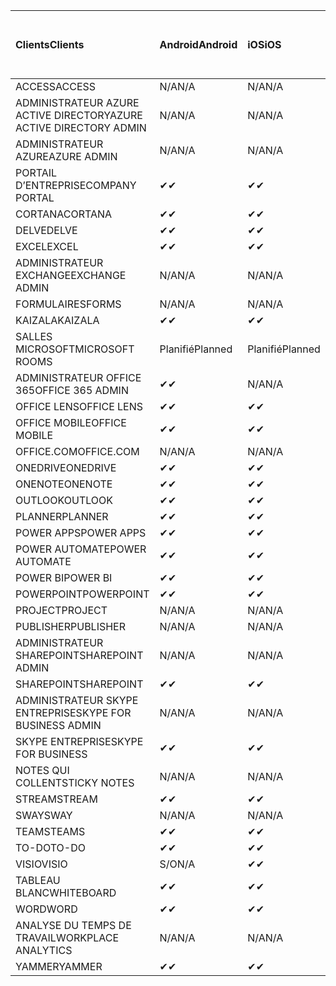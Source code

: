 <!-- This file is generated automatically. Changes made to this file will be overwritten.-->
|<span data-ttu-id="f93d8-101">Clients</span><span class="sxs-lookup"><span data-stu-id="f93d8-101">Clients</span></span>|<span data-ttu-id="f93d8-102">Android</span><span class="sxs-lookup"><span data-stu-id="f93d8-102">Android</span></span>|<span data-ttu-id="f93d8-103">iOS</span><span class="sxs-lookup"><span data-stu-id="f93d8-103">iOS</span></span>|<span data-ttu-id="f93d8-104">Mac</span><span class="sxs-lookup"><span data-stu-id="f93d8-104">Mac</span></span>|<span data-ttu-id="f93d8-105">Windows 10</span><span class="sxs-lookup"><span data-stu-id="f93d8-105">Windows 10</span></span><br><span data-ttu-id="f93d8-106">Desktop</span><span class="sxs-lookup"><span data-stu-id="f93d8-106">Desktop</span></span>|<span data-ttu-id="f93d8-107">Windows 10</span><span class="sxs-lookup"><span data-stu-id="f93d8-107">Windows 10</span></span><br><span data-ttu-id="f93d8-108">Applications modernes</span><span class="sxs-lookup"><span data-stu-id="f93d8-108">Modern Apps</span></span>|
|:-|:-|:-|:-|:-|:-|
|<span data-ttu-id="f93d8-109">ACCESS</span><span class="sxs-lookup"><span data-stu-id="f93d8-109">ACCESS</span></span>|<span data-ttu-id="f93d8-110">N/A</span><span class="sxs-lookup"><span data-stu-id="f93d8-110">N/A</span></span>|<span data-ttu-id="f93d8-111">N/A</span><span class="sxs-lookup"><span data-stu-id="f93d8-111">N/A</span></span>|<span data-ttu-id="f93d8-112">N/A</span><span class="sxs-lookup"><span data-stu-id="f93d8-112">N/A</span></span>|<span data-ttu-id="f93d8-113">✔</span><span class="sxs-lookup"><span data-stu-id="f93d8-113">✔</span></span>|<span data-ttu-id="f93d8-114">S/O</span><span class="sxs-lookup"><span data-stu-id="f93d8-114">N/A</span></span>|
|<span data-ttu-id="f93d8-115">ADMINISTRATEUR AZURE ACTIVE DIRECTORY</span><span class="sxs-lookup"><span data-stu-id="f93d8-115">AZURE ACTIVE DIRECTORY ADMIN</span></span>|<span data-ttu-id="f93d8-116">N/A</span><span class="sxs-lookup"><span data-stu-id="f93d8-116">N/A</span></span>|<span data-ttu-id="f93d8-117">N/A</span><span class="sxs-lookup"><span data-stu-id="f93d8-117">N/A</span></span>|<span data-ttu-id="f93d8-118">N/A</span><span class="sxs-lookup"><span data-stu-id="f93d8-118">N/A</span></span>|<span data-ttu-id="f93d8-119">✔</span><span class="sxs-lookup"><span data-stu-id="f93d8-119">✔</span></span>|<span data-ttu-id="f93d8-120">S/O</span><span class="sxs-lookup"><span data-stu-id="f93d8-120">N/A</span></span>|
|<span data-ttu-id="f93d8-121">ADMINISTRATEUR AZURE</span><span class="sxs-lookup"><span data-stu-id="f93d8-121">AZURE ADMIN</span></span>|<span data-ttu-id="f93d8-122">N/A</span><span class="sxs-lookup"><span data-stu-id="f93d8-122">N/A</span></span>|<span data-ttu-id="f93d8-123">N/A</span><span class="sxs-lookup"><span data-stu-id="f93d8-123">N/A</span></span>|<span data-ttu-id="f93d8-124">N/A</span><span class="sxs-lookup"><span data-stu-id="f93d8-124">N/A</span></span>|<span data-ttu-id="f93d8-125">N/A</span><span class="sxs-lookup"><span data-stu-id="f93d8-125">N/A</span></span>|<span data-ttu-id="f93d8-126">N/A</span><span class="sxs-lookup"><span data-stu-id="f93d8-126">N/A</span></span>|
|<span data-ttu-id="f93d8-127">PORTAIL D’ENTREPRISE</span><span class="sxs-lookup"><span data-stu-id="f93d8-127">COMPANY PORTAL</span></span>|<span data-ttu-id="f93d8-128">✔</span><span class="sxs-lookup"><span data-stu-id="f93d8-128">✔</span></span>|<span data-ttu-id="f93d8-129">✔</span><span class="sxs-lookup"><span data-stu-id="f93d8-129">✔</span></span>|<span data-ttu-id="f93d8-130">✔</span><span class="sxs-lookup"><span data-stu-id="f93d8-130">✔</span></span>|<span data-ttu-id="f93d8-131">S/O</span><span class="sxs-lookup"><span data-stu-id="f93d8-131">N/A</span></span>|<span data-ttu-id="f93d8-132">✔</span><span class="sxs-lookup"><span data-stu-id="f93d8-132">✔</span></span>|
|<span data-ttu-id="f93d8-133">CORTANA</span><span class="sxs-lookup"><span data-stu-id="f93d8-133">CORTANA</span></span>|<span data-ttu-id="f93d8-134">✔</span><span class="sxs-lookup"><span data-stu-id="f93d8-134">✔</span></span>|<span data-ttu-id="f93d8-135">✔</span><span class="sxs-lookup"><span data-stu-id="f93d8-135">✔</span></span>|<span data-ttu-id="f93d8-136">N/A</span><span class="sxs-lookup"><span data-stu-id="f93d8-136">N/A</span></span>|<span data-ttu-id="f93d8-137">N/A</span><span class="sxs-lookup"><span data-stu-id="f93d8-137">N/A</span></span>|<span data-ttu-id="f93d8-138">✔</span><span class="sxs-lookup"><span data-stu-id="f93d8-138">✔</span></span>|
|<span data-ttu-id="f93d8-139">DELVE</span><span class="sxs-lookup"><span data-stu-id="f93d8-139">DELVE</span></span>|<span data-ttu-id="f93d8-140">✔</span><span class="sxs-lookup"><span data-stu-id="f93d8-140">✔</span></span>|<span data-ttu-id="f93d8-141">✔</span><span class="sxs-lookup"><span data-stu-id="f93d8-141">✔</span></span>|<span data-ttu-id="f93d8-142">N/A</span><span class="sxs-lookup"><span data-stu-id="f93d8-142">N/A</span></span>|<span data-ttu-id="f93d8-143">N/A</span><span class="sxs-lookup"><span data-stu-id="f93d8-143">N/A</span></span>|<span data-ttu-id="f93d8-144">N/A</span><span class="sxs-lookup"><span data-stu-id="f93d8-144">N/A</span></span>|
|<span data-ttu-id="f93d8-145">EXCEL</span><span class="sxs-lookup"><span data-stu-id="f93d8-145">EXCEL</span></span>|<span data-ttu-id="f93d8-146">✔</span><span class="sxs-lookup"><span data-stu-id="f93d8-146">✔</span></span>|<span data-ttu-id="f93d8-147">✔</span><span class="sxs-lookup"><span data-stu-id="f93d8-147">✔</span></span>|<span data-ttu-id="f93d8-148">✔</span><span class="sxs-lookup"><span data-stu-id="f93d8-148">✔</span></span>|<span data-ttu-id="f93d8-149">✔</span><span class="sxs-lookup"><span data-stu-id="f93d8-149">✔</span></span>|<span data-ttu-id="f93d8-150">✔</span><span class="sxs-lookup"><span data-stu-id="f93d8-150">✔</span></span>|
|<span data-ttu-id="f93d8-151">ADMINISTRATEUR EXCHANGE</span><span class="sxs-lookup"><span data-stu-id="f93d8-151">EXCHANGE ADMIN</span></span>|<span data-ttu-id="f93d8-152">N/A</span><span class="sxs-lookup"><span data-stu-id="f93d8-152">N/A</span></span>|<span data-ttu-id="f93d8-153">N/A</span><span class="sxs-lookup"><span data-stu-id="f93d8-153">N/A</span></span>|<span data-ttu-id="f93d8-154">N/A</span><span class="sxs-lookup"><span data-stu-id="f93d8-154">N/A</span></span>|<span data-ttu-id="f93d8-155">✔</span><span class="sxs-lookup"><span data-stu-id="f93d8-155">✔</span></span>|<span data-ttu-id="f93d8-156">S/O</span><span class="sxs-lookup"><span data-stu-id="f93d8-156">N/A</span></span>|
|<span data-ttu-id="f93d8-157">FORMULAIRES</span><span class="sxs-lookup"><span data-stu-id="f93d8-157">FORMS</span></span>|<span data-ttu-id="f93d8-158">N/A</span><span class="sxs-lookup"><span data-stu-id="f93d8-158">N/A</span></span>|<span data-ttu-id="f93d8-159">N/A</span><span class="sxs-lookup"><span data-stu-id="f93d8-159">N/A</span></span>|<span data-ttu-id="f93d8-160">N/A</span><span class="sxs-lookup"><span data-stu-id="f93d8-160">N/A</span></span>|<span data-ttu-id="f93d8-161">N/A</span><span class="sxs-lookup"><span data-stu-id="f93d8-161">N/A</span></span>|<span data-ttu-id="f93d8-162">N/A</span><span class="sxs-lookup"><span data-stu-id="f93d8-162">N/A</span></span>|
|<span data-ttu-id="f93d8-163">KAIZALA</span><span class="sxs-lookup"><span data-stu-id="f93d8-163">KAIZALA</span></span>|<span data-ttu-id="f93d8-164">✔</span><span class="sxs-lookup"><span data-stu-id="f93d8-164">✔</span></span>|<span data-ttu-id="f93d8-165">✔</span><span class="sxs-lookup"><span data-stu-id="f93d8-165">✔</span></span>|<span data-ttu-id="f93d8-166">N/A</span><span class="sxs-lookup"><span data-stu-id="f93d8-166">N/A</span></span>|<span data-ttu-id="f93d8-167">N/A</span><span class="sxs-lookup"><span data-stu-id="f93d8-167">N/A</span></span>|<span data-ttu-id="f93d8-168">N/A</span><span class="sxs-lookup"><span data-stu-id="f93d8-168">N/A</span></span>|
|<span data-ttu-id="f93d8-169">SALLES MICROSOFT</span><span class="sxs-lookup"><span data-stu-id="f93d8-169">MICROSOFT ROOMS</span></span>|<span data-ttu-id="f93d8-170">Planifié</span><span class="sxs-lookup"><span data-stu-id="f93d8-170">Planned</span></span>|<span data-ttu-id="f93d8-171">Planifié</span><span class="sxs-lookup"><span data-stu-id="f93d8-171">Planned</span></span>|<span data-ttu-id="f93d8-172">N/A</span><span class="sxs-lookup"><span data-stu-id="f93d8-172">N/A</span></span>|<span data-ttu-id="f93d8-173">N/A</span><span class="sxs-lookup"><span data-stu-id="f93d8-173">N/A</span></span>|<span data-ttu-id="f93d8-174">N/A</span><span class="sxs-lookup"><span data-stu-id="f93d8-174">N/A</span></span>|
|<span data-ttu-id="f93d8-175">ADMINISTRATEUR OFFICE 365</span><span class="sxs-lookup"><span data-stu-id="f93d8-175">OFFICE 365 ADMIN</span></span>|<span data-ttu-id="f93d8-176">✔</span><span class="sxs-lookup"><span data-stu-id="f93d8-176">✔</span></span>|<span data-ttu-id="f93d8-177">N/A</span><span class="sxs-lookup"><span data-stu-id="f93d8-177">N/A</span></span>|<span data-ttu-id="f93d8-178">N/A</span><span class="sxs-lookup"><span data-stu-id="f93d8-178">N/A</span></span>|<span data-ttu-id="f93d8-179">N/A</span><span class="sxs-lookup"><span data-stu-id="f93d8-179">N/A</span></span>|<span data-ttu-id="f93d8-180">N/A</span><span class="sxs-lookup"><span data-stu-id="f93d8-180">N/A</span></span>|
|<span data-ttu-id="f93d8-181">OFFICE LENS</span><span class="sxs-lookup"><span data-stu-id="f93d8-181">OFFICE LENS</span></span>|<span data-ttu-id="f93d8-182">✔</span><span class="sxs-lookup"><span data-stu-id="f93d8-182">✔</span></span>|<span data-ttu-id="f93d8-183">✔</span><span class="sxs-lookup"><span data-stu-id="f93d8-183">✔</span></span>|<span data-ttu-id="f93d8-184">N/A</span><span class="sxs-lookup"><span data-stu-id="f93d8-184">N/A</span></span>|<span data-ttu-id="f93d8-185">N/A</span><span class="sxs-lookup"><span data-stu-id="f93d8-185">N/A</span></span>|<span data-ttu-id="f93d8-186">✔</span><span class="sxs-lookup"><span data-stu-id="f93d8-186">✔</span></span>|
|<span data-ttu-id="f93d8-187">OFFICE MOBILE</span><span class="sxs-lookup"><span data-stu-id="f93d8-187">OFFICE MOBILE</span></span>|<span data-ttu-id="f93d8-188">✔</span><span class="sxs-lookup"><span data-stu-id="f93d8-188">✔</span></span>|<span data-ttu-id="f93d8-189">✔</span><span class="sxs-lookup"><span data-stu-id="f93d8-189">✔</span></span>|<span data-ttu-id="f93d8-190">N/A</span><span class="sxs-lookup"><span data-stu-id="f93d8-190">N/A</span></span>|<span data-ttu-id="f93d8-191">N/A</span><span class="sxs-lookup"><span data-stu-id="f93d8-191">N/A</span></span>|<span data-ttu-id="f93d8-192">N/A</span><span class="sxs-lookup"><span data-stu-id="f93d8-192">N/A</span></span>|
|<span data-ttu-id="f93d8-193">OFFICE.COM</span><span class="sxs-lookup"><span data-stu-id="f93d8-193">OFFICE.COM</span></span>|<span data-ttu-id="f93d8-194">N/A</span><span class="sxs-lookup"><span data-stu-id="f93d8-194">N/A</span></span>|<span data-ttu-id="f93d8-195">N/A</span><span class="sxs-lookup"><span data-stu-id="f93d8-195">N/A</span></span>|<span data-ttu-id="f93d8-196">N/A</span><span class="sxs-lookup"><span data-stu-id="f93d8-196">N/A</span></span>|<span data-ttu-id="f93d8-197">N/A</span><span class="sxs-lookup"><span data-stu-id="f93d8-197">N/A</span></span>|<span data-ttu-id="f93d8-198">✔</span><span class="sxs-lookup"><span data-stu-id="f93d8-198">✔</span></span>|
|<span data-ttu-id="f93d8-199">ONEDRIVE</span><span class="sxs-lookup"><span data-stu-id="f93d8-199">ONEDRIVE</span></span>|<span data-ttu-id="f93d8-200">✔</span><span class="sxs-lookup"><span data-stu-id="f93d8-200">✔</span></span>|<span data-ttu-id="f93d8-201">✔</span><span class="sxs-lookup"><span data-stu-id="f93d8-201">✔</span></span>|<span data-ttu-id="f93d8-202">✔</span><span class="sxs-lookup"><span data-stu-id="f93d8-202">✔</span></span>|<span data-ttu-id="f93d8-203">✔</span><span class="sxs-lookup"><span data-stu-id="f93d8-203">✔</span></span>|<span data-ttu-id="f93d8-204">✔</span><span class="sxs-lookup"><span data-stu-id="f93d8-204">✔</span></span>|
|<span data-ttu-id="f93d8-205">ONENOTE</span><span class="sxs-lookup"><span data-stu-id="f93d8-205">ONENOTE</span></span>|<span data-ttu-id="f93d8-206">✔</span><span class="sxs-lookup"><span data-stu-id="f93d8-206">✔</span></span>|<span data-ttu-id="f93d8-207">✔</span><span class="sxs-lookup"><span data-stu-id="f93d8-207">✔</span></span>|<span data-ttu-id="f93d8-208">✔</span><span class="sxs-lookup"><span data-stu-id="f93d8-208">✔</span></span>|<span data-ttu-id="f93d8-209">✔</span><span class="sxs-lookup"><span data-stu-id="f93d8-209">✔</span></span>|<span data-ttu-id="f93d8-210">✔</span><span class="sxs-lookup"><span data-stu-id="f93d8-210">✔</span></span>|
|<span data-ttu-id="f93d8-211">OUTLOOK</span><span class="sxs-lookup"><span data-stu-id="f93d8-211">OUTLOOK</span></span>|<span data-ttu-id="f93d8-212">✔</span><span class="sxs-lookup"><span data-stu-id="f93d8-212">✔</span></span>|<span data-ttu-id="f93d8-213">✔</span><span class="sxs-lookup"><span data-stu-id="f93d8-213">✔</span></span>|<span data-ttu-id="f93d8-214">✔</span><span class="sxs-lookup"><span data-stu-id="f93d8-214">✔</span></span>|<span data-ttu-id="f93d8-215">✔</span><span class="sxs-lookup"><span data-stu-id="f93d8-215">✔</span></span>|<span data-ttu-id="f93d8-216">✔</span><span class="sxs-lookup"><span data-stu-id="f93d8-216">✔</span></span>|
|<span data-ttu-id="f93d8-217">PLANNER</span><span class="sxs-lookup"><span data-stu-id="f93d8-217">PLANNER</span></span>|<span data-ttu-id="f93d8-218">✔</span><span class="sxs-lookup"><span data-stu-id="f93d8-218">✔</span></span>|<span data-ttu-id="f93d8-219">✔</span><span class="sxs-lookup"><span data-stu-id="f93d8-219">✔</span></span>|<span data-ttu-id="f93d8-220">N/A</span><span class="sxs-lookup"><span data-stu-id="f93d8-220">N/A</span></span>|<span data-ttu-id="f93d8-221">N/A</span><span class="sxs-lookup"><span data-stu-id="f93d8-221">N/A</span></span>|<span data-ttu-id="f93d8-222">N/A</span><span class="sxs-lookup"><span data-stu-id="f93d8-222">N/A</span></span>|
|<span data-ttu-id="f93d8-223">POWER APPS</span><span class="sxs-lookup"><span data-stu-id="f93d8-223">POWER APPS</span></span>|<span data-ttu-id="f93d8-224">✔</span><span class="sxs-lookup"><span data-stu-id="f93d8-224">✔</span></span>|<span data-ttu-id="f93d8-225">✔</span><span class="sxs-lookup"><span data-stu-id="f93d8-225">✔</span></span>|<span data-ttu-id="f93d8-226">N/A</span><span class="sxs-lookup"><span data-stu-id="f93d8-226">N/A</span></span>|<span data-ttu-id="f93d8-227">N/A</span><span class="sxs-lookup"><span data-stu-id="f93d8-227">N/A</span></span>|<span data-ttu-id="f93d8-228">✔</span><span class="sxs-lookup"><span data-stu-id="f93d8-228">✔</span></span>|
|<span data-ttu-id="f93d8-229">POWER AUTOMATE</span><span class="sxs-lookup"><span data-stu-id="f93d8-229">POWER AUTOMATE</span></span>|<span data-ttu-id="f93d8-230">✔</span><span class="sxs-lookup"><span data-stu-id="f93d8-230">✔</span></span>|<span data-ttu-id="f93d8-231">✔</span><span class="sxs-lookup"><span data-stu-id="f93d8-231">✔</span></span>|<span data-ttu-id="f93d8-232">N/A</span><span class="sxs-lookup"><span data-stu-id="f93d8-232">N/A</span></span>|<span data-ttu-id="f93d8-233">N/A</span><span class="sxs-lookup"><span data-stu-id="f93d8-233">N/A</span></span>|<span data-ttu-id="f93d8-234">N/A</span><span class="sxs-lookup"><span data-stu-id="f93d8-234">N/A</span></span>|
|<span data-ttu-id="f93d8-235">POWER BI</span><span class="sxs-lookup"><span data-stu-id="f93d8-235">POWER BI</span></span>|<span data-ttu-id="f93d8-236">✔</span><span class="sxs-lookup"><span data-stu-id="f93d8-236">✔</span></span>|<span data-ttu-id="f93d8-237">✔</span><span class="sxs-lookup"><span data-stu-id="f93d8-237">✔</span></span>|<span data-ttu-id="f93d8-238">S/O</span><span class="sxs-lookup"><span data-stu-id="f93d8-238">N/A</span></span>|<span data-ttu-id="f93d8-239">✔</span><span class="sxs-lookup"><span data-stu-id="f93d8-239">✔</span></span>|<span data-ttu-id="f93d8-240">✔</span><span class="sxs-lookup"><span data-stu-id="f93d8-240">✔</span></span>|
|<span data-ttu-id="f93d8-241">POWERPOINT</span><span class="sxs-lookup"><span data-stu-id="f93d8-241">POWERPOINT</span></span>|<span data-ttu-id="f93d8-242">✔</span><span class="sxs-lookup"><span data-stu-id="f93d8-242">✔</span></span>|<span data-ttu-id="f93d8-243">✔</span><span class="sxs-lookup"><span data-stu-id="f93d8-243">✔</span></span>|<span data-ttu-id="f93d8-244">✔</span><span class="sxs-lookup"><span data-stu-id="f93d8-244">✔</span></span>|<span data-ttu-id="f93d8-245">✔</span><span class="sxs-lookup"><span data-stu-id="f93d8-245">✔</span></span>|<span data-ttu-id="f93d8-246">✔</span><span class="sxs-lookup"><span data-stu-id="f93d8-246">✔</span></span>|
|<span data-ttu-id="f93d8-247">PROJECT</span><span class="sxs-lookup"><span data-stu-id="f93d8-247">PROJECT</span></span>|<span data-ttu-id="f93d8-248">N/A</span><span class="sxs-lookup"><span data-stu-id="f93d8-248">N/A</span></span>|<span data-ttu-id="f93d8-249">N/A</span><span class="sxs-lookup"><span data-stu-id="f93d8-249">N/A</span></span>|<span data-ttu-id="f93d8-250">N/A</span><span class="sxs-lookup"><span data-stu-id="f93d8-250">N/A</span></span>|<span data-ttu-id="f93d8-251">✔</span><span class="sxs-lookup"><span data-stu-id="f93d8-251">✔</span></span>|<span data-ttu-id="f93d8-252">S/O</span><span class="sxs-lookup"><span data-stu-id="f93d8-252">N/A</span></span>|
|<span data-ttu-id="f93d8-253">PUBLISHER</span><span class="sxs-lookup"><span data-stu-id="f93d8-253">PUBLISHER</span></span>|<span data-ttu-id="f93d8-254">N/A</span><span class="sxs-lookup"><span data-stu-id="f93d8-254">N/A</span></span>|<span data-ttu-id="f93d8-255">N/A</span><span class="sxs-lookup"><span data-stu-id="f93d8-255">N/A</span></span>|<span data-ttu-id="f93d8-256">N/A</span><span class="sxs-lookup"><span data-stu-id="f93d8-256">N/A</span></span>|<span data-ttu-id="f93d8-257">✔</span><span class="sxs-lookup"><span data-stu-id="f93d8-257">✔</span></span>|<span data-ttu-id="f93d8-258">S/O</span><span class="sxs-lookup"><span data-stu-id="f93d8-258">N/A</span></span>|
|<span data-ttu-id="f93d8-259">ADMINISTRATEUR SHAREPOINT</span><span class="sxs-lookup"><span data-stu-id="f93d8-259">SHAREPOINT ADMIN</span></span>|<span data-ttu-id="f93d8-260">N/A</span><span class="sxs-lookup"><span data-stu-id="f93d8-260">N/A</span></span>|<span data-ttu-id="f93d8-261">N/A</span><span class="sxs-lookup"><span data-stu-id="f93d8-261">N/A</span></span>|<span data-ttu-id="f93d8-262">N/A</span><span class="sxs-lookup"><span data-stu-id="f93d8-262">N/A</span></span>|<span data-ttu-id="f93d8-263">✔</span><span class="sxs-lookup"><span data-stu-id="f93d8-263">✔</span></span>|<span data-ttu-id="f93d8-264">S/O</span><span class="sxs-lookup"><span data-stu-id="f93d8-264">N/A</span></span>|
|<span data-ttu-id="f93d8-265">SHAREPOINT</span><span class="sxs-lookup"><span data-stu-id="f93d8-265">SHAREPOINT</span></span>|<span data-ttu-id="f93d8-266">✔</span><span class="sxs-lookup"><span data-stu-id="f93d8-266">✔</span></span>|<span data-ttu-id="f93d8-267">✔</span><span class="sxs-lookup"><span data-stu-id="f93d8-267">✔</span></span>|<span data-ttu-id="f93d8-268">N/A</span><span class="sxs-lookup"><span data-stu-id="f93d8-268">N/A</span></span>|<span data-ttu-id="f93d8-269">N/A</span><span class="sxs-lookup"><span data-stu-id="f93d8-269">N/A</span></span>|<span data-ttu-id="f93d8-270">N/A</span><span class="sxs-lookup"><span data-stu-id="f93d8-270">N/A</span></span>|
|<span data-ttu-id="f93d8-271">ADMINISTRATEUR SKYPE ENTREPRISE</span><span class="sxs-lookup"><span data-stu-id="f93d8-271">SKYPE FOR BUSINESS ADMIN</span></span>|<span data-ttu-id="f93d8-272">N/A</span><span class="sxs-lookup"><span data-stu-id="f93d8-272">N/A</span></span>|<span data-ttu-id="f93d8-273">N/A</span><span class="sxs-lookup"><span data-stu-id="f93d8-273">N/A</span></span>|<span data-ttu-id="f93d8-274">N/A</span><span class="sxs-lookup"><span data-stu-id="f93d8-274">N/A</span></span>|<span data-ttu-id="f93d8-275">✔</span><span class="sxs-lookup"><span data-stu-id="f93d8-275">✔</span></span>|<span data-ttu-id="f93d8-276">S/O</span><span class="sxs-lookup"><span data-stu-id="f93d8-276">N/A</span></span>|
|<span data-ttu-id="f93d8-277">SKYPE ENTREPRISE</span><span class="sxs-lookup"><span data-stu-id="f93d8-277">SKYPE FOR BUSINESS</span></span>|<span data-ttu-id="f93d8-278">✔</span><span class="sxs-lookup"><span data-stu-id="f93d8-278">✔</span></span>|<span data-ttu-id="f93d8-279">✔</span><span class="sxs-lookup"><span data-stu-id="f93d8-279">✔</span></span>|<span data-ttu-id="f93d8-280">✔</span><span class="sxs-lookup"><span data-stu-id="f93d8-280">✔</span></span>|<span data-ttu-id="f93d8-281">✔</span><span class="sxs-lookup"><span data-stu-id="f93d8-281">✔</span></span>|<span data-ttu-id="f93d8-282">S/O</span><span class="sxs-lookup"><span data-stu-id="f93d8-282">N/A</span></span>|
|<span data-ttu-id="f93d8-283">NOTES QUI COLLENT</span><span class="sxs-lookup"><span data-stu-id="f93d8-283">STICKY NOTES</span></span>|<span data-ttu-id="f93d8-284">N/A</span><span class="sxs-lookup"><span data-stu-id="f93d8-284">N/A</span></span>|<span data-ttu-id="f93d8-285">N/A</span><span class="sxs-lookup"><span data-stu-id="f93d8-285">N/A</span></span>|<span data-ttu-id="f93d8-286">N/A</span><span class="sxs-lookup"><span data-stu-id="f93d8-286">N/A</span></span>|<span data-ttu-id="f93d8-287">N/A</span><span class="sxs-lookup"><span data-stu-id="f93d8-287">N/A</span></span>|<span data-ttu-id="f93d8-288">✔</span><span class="sxs-lookup"><span data-stu-id="f93d8-288">✔</span></span>|
|<span data-ttu-id="f93d8-289">STREAM</span><span class="sxs-lookup"><span data-stu-id="f93d8-289">STREAM</span></span>|<span data-ttu-id="f93d8-290">✔</span><span class="sxs-lookup"><span data-stu-id="f93d8-290">✔</span></span>|<span data-ttu-id="f93d8-291">✔</span><span class="sxs-lookup"><span data-stu-id="f93d8-291">✔</span></span>|<span data-ttu-id="f93d8-292">N/A</span><span class="sxs-lookup"><span data-stu-id="f93d8-292">N/A</span></span>|<span data-ttu-id="f93d8-293">N/A</span><span class="sxs-lookup"><span data-stu-id="f93d8-293">N/A</span></span>|<span data-ttu-id="f93d8-294">N/A</span><span class="sxs-lookup"><span data-stu-id="f93d8-294">N/A</span></span>|
|<span data-ttu-id="f93d8-295">SWAY</span><span class="sxs-lookup"><span data-stu-id="f93d8-295">SWAY</span></span>|<span data-ttu-id="f93d8-296">N/A</span><span class="sxs-lookup"><span data-stu-id="f93d8-296">N/A</span></span>|<span data-ttu-id="f93d8-297">N/A</span><span class="sxs-lookup"><span data-stu-id="f93d8-297">N/A</span></span>|<span data-ttu-id="f93d8-298">N/A</span><span class="sxs-lookup"><span data-stu-id="f93d8-298">N/A</span></span>|<span data-ttu-id="f93d8-299">N/A</span><span class="sxs-lookup"><span data-stu-id="f93d8-299">N/A</span></span>|<span data-ttu-id="f93d8-300">✔</span><span class="sxs-lookup"><span data-stu-id="f93d8-300">✔</span></span>|
|<span data-ttu-id="f93d8-301">TEAMS</span><span class="sxs-lookup"><span data-stu-id="f93d8-301">TEAMS</span></span>|<span data-ttu-id="f93d8-302">✔</span><span class="sxs-lookup"><span data-stu-id="f93d8-302">✔</span></span>|<span data-ttu-id="f93d8-303">✔</span><span class="sxs-lookup"><span data-stu-id="f93d8-303">✔</span></span>|<span data-ttu-id="f93d8-304">✔</span><span class="sxs-lookup"><span data-stu-id="f93d8-304">✔</span></span>|<span data-ttu-id="f93d8-305">✔</span><span class="sxs-lookup"><span data-stu-id="f93d8-305">✔</span></span>|<span data-ttu-id="f93d8-306">S/O</span><span class="sxs-lookup"><span data-stu-id="f93d8-306">N/A</span></span>|
|<span data-ttu-id="f93d8-307">TO-DO</span><span class="sxs-lookup"><span data-stu-id="f93d8-307">TO-DO</span></span>|<span data-ttu-id="f93d8-308">✔</span><span class="sxs-lookup"><span data-stu-id="f93d8-308">✔</span></span>|<span data-ttu-id="f93d8-309">✔</span><span class="sxs-lookup"><span data-stu-id="f93d8-309">✔</span></span>|<span data-ttu-id="f93d8-310">✔</span><span class="sxs-lookup"><span data-stu-id="f93d8-310">✔</span></span>|<span data-ttu-id="f93d8-311">S/O</span><span class="sxs-lookup"><span data-stu-id="f93d8-311">N/A</span></span>|<span data-ttu-id="f93d8-312">✔</span><span class="sxs-lookup"><span data-stu-id="f93d8-312">✔</span></span>|
|<span data-ttu-id="f93d8-313">VISIO</span><span class="sxs-lookup"><span data-stu-id="f93d8-313">VISIO</span></span>|<span data-ttu-id="f93d8-314">S/O</span><span class="sxs-lookup"><span data-stu-id="f93d8-314">N/A</span></span>|<span data-ttu-id="f93d8-315">✔</span><span class="sxs-lookup"><span data-stu-id="f93d8-315">✔</span></span>|<span data-ttu-id="f93d8-316">S/O</span><span class="sxs-lookup"><span data-stu-id="f93d8-316">N/A</span></span>|<span data-ttu-id="f93d8-317">✔</span><span class="sxs-lookup"><span data-stu-id="f93d8-317">✔</span></span>|<span data-ttu-id="f93d8-318">S/O</span><span class="sxs-lookup"><span data-stu-id="f93d8-318">N/A</span></span>|
|<span data-ttu-id="f93d8-319">TABLEAU BLANC</span><span class="sxs-lookup"><span data-stu-id="f93d8-319">WHITEBOARD</span></span>|<span data-ttu-id="f93d8-320">✔</span><span class="sxs-lookup"><span data-stu-id="f93d8-320">✔</span></span>|<span data-ttu-id="f93d8-321">✔</span><span class="sxs-lookup"><span data-stu-id="f93d8-321">✔</span></span>|<span data-ttu-id="f93d8-322">N/A</span><span class="sxs-lookup"><span data-stu-id="f93d8-322">N/A</span></span>|<span data-ttu-id="f93d8-323">N/A</span><span class="sxs-lookup"><span data-stu-id="f93d8-323">N/A</span></span>|<span data-ttu-id="f93d8-324">✔</span><span class="sxs-lookup"><span data-stu-id="f93d8-324">✔</span></span>|
|<span data-ttu-id="f93d8-325">WORD</span><span class="sxs-lookup"><span data-stu-id="f93d8-325">WORD</span></span>|<span data-ttu-id="f93d8-326">✔</span><span class="sxs-lookup"><span data-stu-id="f93d8-326">✔</span></span>|<span data-ttu-id="f93d8-327">✔</span><span class="sxs-lookup"><span data-stu-id="f93d8-327">✔</span></span>|<span data-ttu-id="f93d8-328">✔</span><span class="sxs-lookup"><span data-stu-id="f93d8-328">✔</span></span>|<span data-ttu-id="f93d8-329">✔</span><span class="sxs-lookup"><span data-stu-id="f93d8-329">✔</span></span>|<span data-ttu-id="f93d8-330">✔</span><span class="sxs-lookup"><span data-stu-id="f93d8-330">✔</span></span>|
|<span data-ttu-id="f93d8-331">ANALYSE DU TEMPS DE TRAVAIL</span><span class="sxs-lookup"><span data-stu-id="f93d8-331">WORKPLACE ANALYTICS</span></span>|<span data-ttu-id="f93d8-332">N/A</span><span class="sxs-lookup"><span data-stu-id="f93d8-332">N/A</span></span>|<span data-ttu-id="f93d8-333">N/A</span><span class="sxs-lookup"><span data-stu-id="f93d8-333">N/A</span></span>|<span data-ttu-id="f93d8-334">N/A</span><span class="sxs-lookup"><span data-stu-id="f93d8-334">N/A</span></span>|<span data-ttu-id="f93d8-335">N/A</span><span class="sxs-lookup"><span data-stu-id="f93d8-335">N/A</span></span>|<span data-ttu-id="f93d8-336">N/A</span><span class="sxs-lookup"><span data-stu-id="f93d8-336">N/A</span></span>|
|<span data-ttu-id="f93d8-337">YAMMER</span><span class="sxs-lookup"><span data-stu-id="f93d8-337">YAMMER</span></span>|<span data-ttu-id="f93d8-338">✔</span><span class="sxs-lookup"><span data-stu-id="f93d8-338">✔</span></span>|<span data-ttu-id="f93d8-339">✔</span><span class="sxs-lookup"><span data-stu-id="f93d8-339">✔</span></span>|<span data-ttu-id="f93d8-340">✔</span><span class="sxs-lookup"><span data-stu-id="f93d8-340">✔</span></span>|<span data-ttu-id="f93d8-341">✔</span><span class="sxs-lookup"><span data-stu-id="f93d8-341">✔</span></span>|<span data-ttu-id="f93d8-342">S/O</span><span class="sxs-lookup"><span data-stu-id="f93d8-342">N/A</span></span>|
